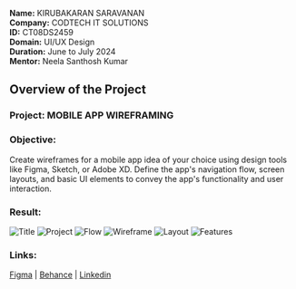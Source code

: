 **Name:** KIRUBAKARAN SARAVANAN  
**Company:** CODTECH IT SOLUTIONS  
**ID:** CT08DS2459  
**Domain:** UI/UX Design  
**Duration:** June to July 2024  
**Mentor:** Neela Santhosh Kumar   

## Overview of the Project

### Project: MOBILE APP WIREFRAMING

### Objective:
Create wireframes for a mobile app idea of your choice using design tools like Figma, Sketch, or Adobe XD. Define the app's navigation flow, screen layouts, and basic UI elements to convey the app's functionality and user interaction.
### Result:
![Title](https://github.com/user-attachments/assets/772cdc6d-8740-4d54-ae96-767980439e40)
![Project](https://github.com/user-attachments/assets/199bbfdd-3263-432c-b5b6-6236065cf3b8)
![Flow](https://github.com/user-attachments/assets/d770a6d1-2f92-4662-b89d-7af73dc21ffe)
![Wireframe](https://github.com/user-attachments/assets/6441f4c4-fff9-446b-85a6-998e02b350fb)
![Layout](https://github.com/user-attachments/assets/84da6153-0713-4551-9b39-2bc4a560eeab)
![Features](https://github.com/user-attachments/assets/f19dddfe-eeb9-49eb-8b0d-e39d2fc1c21c)

### Links:
[Figma](https://www.figma.com/community/file/1394260589279600423/shawarma-food-ordering-delivery-app) | [Behance](https://www.behance.net/gallery/203214199/ShawArma-Food-Ordering-Delivery-App) | [Linkedin](https://www.linkedin.com/posts/s-kirubakaran_shawarma-figma-uidesign-activity-7218201103727828993-UmqD?utm_source=share&utm_medium=member_desktop)
